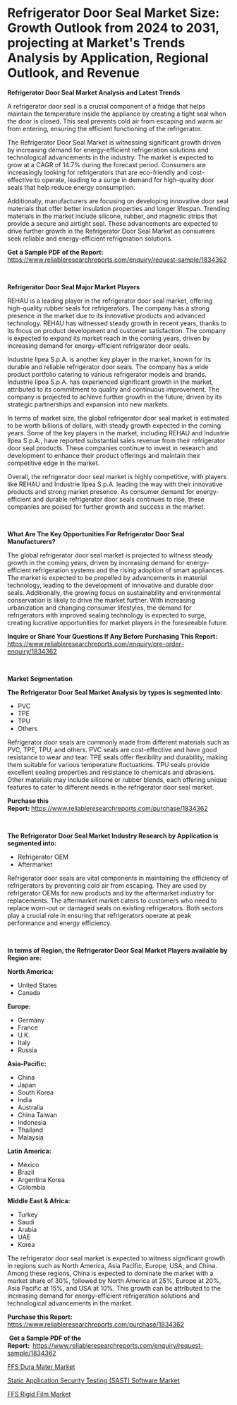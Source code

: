 <p><h1>Refrigerator Door Seal Market Size: Growth Outlook from 2024 to 2031, projecting at Market's Trends Analysis by Application, Regional Outlook, and Revenue</h1></p><p><strong>Refrigerator Door Seal Market Analysis and Latest Trends</strong></p>
<p><p>A refrigerator door seal is a crucial component of a fridge that helps maintain the temperature inside the appliance by creating a tight seal when the door is closed. This seal prevents cold air from escaping and warm air from entering, ensuring the efficient functioning of the refrigerator.</p><p>The Refrigerator Door Seal Market is witnessing significant growth driven by increasing demand for energy-efficient refrigeration solutions and technological advancements in the industry. The market is expected to grow at a CAGR of 14.7% during the forecast period. Consumers are increasingly looking for refrigerators that are eco-friendly and cost-effective to operate, leading to a surge in demand for high-quality door seals that help reduce energy consumption.</p><p>Additionally, manufacturers are focusing on developing innovative door seal materials that offer better insulation properties and longer lifespan. Trending materials in the market include silicone, rubber, and magnetic strips that provide a secure and airtight seal. These advancements are expected to drive further growth in the Refrigerator Door Seal Market as consumers seek reliable and energy-efficient refrigeration solutions.</p></p>
<p><strong>Get a Sample PDF of the Report:&nbsp;</strong> <a href="https://www.reliableresearchreports.com/enquiry/request-sample/1834362">https://www.reliableresearchreports.com/enquiry/request-sample/1834362</a></p>
<p>&nbsp;</p>
<p><strong>Refrigerator Door Seal Major Market Players</strong></p>
<p><p>REHAU is a leading player in the refrigerator door seal market, offering high-quality rubber seals for refrigerators. The company has a strong presence in the market due to its innovative products and advanced technology. REHAU has witnessed steady growth in recent years, thanks to its focus on product development and customer satisfaction. The company is expected to expand its market reach in the coming years, driven by increasing demand for energy-efficient refrigerator door seals.</p><p>Industrie Ilpea S.p.A. is another key player in the market, known for its durable and reliable refrigerator door seals. The company has a wide product portfolio catering to various refrigerator models and brands. Industrie Ilpea S.p.A. has experienced significant growth in the market, attributed to its commitment to quality and continuous improvement. The company is projected to achieve further growth in the future, driven by its strategic partnerships and expansion into new markets.</p><p>In terms of market size, the global refrigerator door seal market is estimated to be worth billions of dollars, with steady growth expected in the coming years. Some of the key players in the market, including REHAU and Industrie Ilpea S.p.A., have reported substantial sales revenue from their refrigerator door seal products. These companies continue to invest in research and development to enhance their product offerings and maintain their competitive edge in the market.</p><p>Overall, the refrigerator door seal market is highly competitive, with players like REHAU and Industrie Ilpea S.p.A. leading the way with their innovative products and strong market presence. As consumer demand for energy-efficient and durable refrigerator door seals continues to rise, these companies are poised for further growth and success in the market.</p></p>
<p>&nbsp;</p>
<p><strong>What Are The Key Opportunities For Refrigerator Door Seal Manufacturers?</strong></p>
<p><p>The global refrigerator door seal market is projected to witness steady growth in the coming years, driven by increasing demand for energy-efficient refrigeration systems and the rising adoption of smart appliances. The market is expected to be propelled by advancements in material technology, leading to the development of innovative and durable door seals. Additionally, the growing focus on sustainability and environmental conservation is likely to drive the market further. With increasing urbanization and changing consumer lifestyles, the demand for refrigerators with improved sealing technology is expected to surge, creating lucrative opportunities for market players in the foreseeable future.</p></p>
<p><strong>Inquire or Share Your Questions If Any Before Purchasing This Report:</strong> <a href="https://www.reliableresearchreports.com/enquiry/pre-order-enquiry/1834362">https://www.reliableresearchreports.com/enquiry/pre-order-enquiry/1834362</a></p>
<p>&nbsp;</p>
<p><strong>Market Segmentation</strong></p>
<p><strong>The Refrigerator Door Seal Market Analysis by types is segmented into:</strong></p>
<p><ul><li>PVC</li><li>TPE</li><li>TPU</li><li>Others</li></ul></p>
<p><p>Refrigerator door seals are commonly made from different materials such as PVC, TPE, TPU, and others. PVC seals are cost-effective and have good resistance to wear and tear. TPE seals offer flexibility and durability, making them suitable for various temperature fluctuations. TPU seals provide excellent sealing properties and resistance to chemicals and abrasions. Other materials may include silicone or rubber blends, each offering unique features to cater to different needs in the refrigerator door seal market.</p></p>
<p><strong>Purchase this Report:&nbsp;</strong><a href="https://www.reliableresearchreports.com/purchase/1834362">https://www.reliableresearchreports.com/purchase/1834362</a></p>
<p>&nbsp;</p>
<p><strong>The Refrigerator Door Seal Market Industry Research by Application is segmented into:</strong></p>
<p><ul><li>Refrigerator OEM</li><li>Aftermarket</li></ul></p>
<p><p>Refrigerator door seals are vital components in maintaining the efficiency of refrigerators by preventing cold air from escaping. They are used by refrigerator OEMs for new products and by the aftermarket industry for replacements. The aftermarket market caters to customers who need to replace worn-out or damaged seals on existing refrigerators. Both sectors play a crucial role in ensuring that refrigerators operate at peak performance and energy efficiency.</p></p>
<p>&nbsp;</p>
<p><strong>In terms of Region, the Refrigerator Door Seal Market Players available by Region are:</strong></p>
<p>
    <p> <strong> North America: </strong>
        <ul>
            <li>United States</li>
            <li>Canada</li>
        </ul>
        </p> 
    <p> <strong> Europe: </strong>
        <ul>
            <li>Germany</li>
            <li>France</li>
            <li>U.K.</li>
            <li>Italy</li>
            <li>Russia</li>
        </ul>
        </p> 
    <p> <strong> Asia-Pacific: </strong>
        <ul>
            <li>China</li>
            <li>Japan</li>
            <li>South Korea</li>
            <li>India</li>
            <li>Australia</li>
            <li>China Taiwan</li>
            <li>Indonesia</li>
            <li>Thailand</li>
            <li>Malaysia</li>
        </ul>
        </p> 
    <p> <strong> Latin America: </strong>
        <ul>
            <li>Mexico</li>
            <li>Brazil</li>
            <li>Argentina Korea</li>
            <li>Colombia</li>
        </ul>
        </p> 
    <p> <strong> Middle East & Africa: </strong>
        <ul>
            <li>Turkey</li>
            <li>Saudi</li>
            <li>Arabia</li>
            <li>UAE</li>
            <li>Korea</li>
        </ul>
    </p>
    </p>
<p><p>The refrigerator door seal market is expected to witness significant growth in regions such as North America, Asia Pacific, Europe, USA, and China. Among these regions, China is expected to dominate the market with a market share of 30%, followed by North America at 25%, Europe at 20%, Asia Pacific at 15%, and USA at 10%. This growth can be attributed to the increasing demand for energy-efficient refrigeration solutions and technological advancements in the market.</p></p>
<p><strong>Purchase this Report: </strong><a href="https://www.reliableresearchreports.com/purchase/1834362">https://www.reliableresearchreports.com/purchase/1834362</a></p>
<p>&nbsp;<strong>Get a Sample PDF of the Report:&nbsp;&nbsp;</strong><a href="https://www.reliableresearchreports.com/enquiry/request-sample/1834362">https://www.reliableresearchreports.com/enquiry/request-sample/1834362</a></p>
<p><strong></strong></p>
<p><p><a href="https://view.publitas.com/reportprime-1/ffs-dura-mater-market-offer-valuable-insights-into-market-size-market-share-market-trends-and-projections-spanning-from-2023-to-2030/">FFS Dura Mater Market</a></p><p><a href="https://view.publitas.com/reportprime-1/decoding-the-static-application-security-testing-sast-software-market-a-deep-dive-into-the-latest-market-trends-market-segmentation-and-competitive-analysis/">Static Application Security Testing (SAST) Software Market</a></p><p><a href="https://view.publitas.com/reportprime-1/ffs-rigid-film-market-furnish-information-about-market-size-market-share-market-dynamics-and-projections-spanning-from-2023-to-2030/">FFS Rigid Film Market</a></p></p>